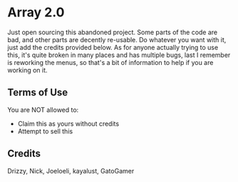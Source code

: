 # Array 2.0

Just open sourcing this abandoned project. Some parts of the code are bad, and other parts are decently re-usable. Do whatever you want with it,
just add the credits provided below. As for anyone actually trying to use this, it's quite broken in many places and has multiple bugs,
last I remember is reworking the menus, so that's a bit of information to help if you are working on it.

## Terms of Use

You are NOT allowed to:

- Claim this as yours without credits
- Attempt to sell this

## Credits

Drizzy, Nick, Joeloeli, kayalust, GatoGamer
